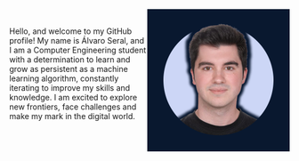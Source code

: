 <picture>
  <source media="(max-width: 767px)" srcset="">
  <img align="right" alt="" src="./perfil_2_new.png" width=256px>
</picture>

<br>

Hello, and welcome to my GitHub profile! My name is Álvaro Seral, and I am a Computer Engineering student with a determination to learn and grow as persistent as a machine learning algorithm, constantly iterating to improve my skills and knowledge. I am excited to explore new frontiers, face challenges and make my mark in the digital world.
